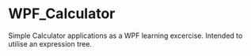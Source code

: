 # WPF_Calculator
Simple Calculator applications as a WPF learning excercise. Intended to utilise an expression tree.
